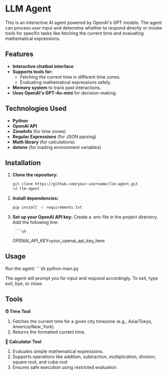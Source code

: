 # LLM Agent

This is an interactive AI agent powered by OpenAI's GPT models. The agent can process user input and determine whether to respond directly or invoke tools for specific tasks like fetching the current time and evaluating mathematical expressions.

## Features

- **Interactive chatbot interface**
- **Supports tools for:**
  - Fetching the current time in different time zones.
  - Evaluating mathematical expressions safely.
- **Memory system** to track past interactions.
- **Uses OpenAI's GPT-4o-mini** for decision-making.

## Technologies Used

- **Python**
- **OpenAI API**
- **ZoneInfo** (for time zones)
- **Regular Expressions** (for JSON parsing)
- **Math library** (for calculations)
- **dotenv** (for loading environment variables)

## Installation

1. **Clone the repository:**
   ```sh
   git clone https://github.com/your-username/llm-agent.git
   cd llm-agent
2. **Install dependencies:**
    ```sh
   pip install -r requirements.txt
3. **Set up your OpenAI API key:**
   Create a .env file in the project directory.
   Add the following line:

        ```sh
   OPENAI_API_KEY=your_openai_api_key_here

## Usage

Run the agent:
       ```sh
python main.py

The agent will prompt you for input and respond accordingly. To exit, type exit, bye, or close.

## Tools

**⏰ Time Tool**
1. Fetches the current time for a given city timezone (e.g., Asia/Tokyo, America/New_York).
2. Returns the formatted current time.

**🧮 Calculator Tool**
1. Evaluates simple mathematical expressions.
2. Supports operations like addition, subtraction, multiplication, division, square root, and cube root
3. Ensures safe execution using restricted evaluation.


